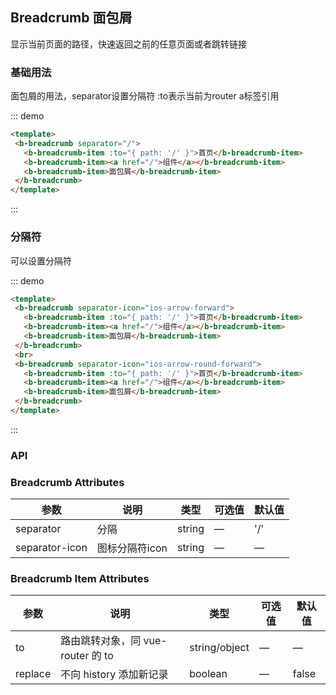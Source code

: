 ## Breadcrumb 面包屑

<template>
    <div style="position: absolute;top:20px;right:40px;width:200px;">
      <b-anchor>
        <b-anchor-link href="#ji-chu-yong-fa" title="基础用法"></b-anchor-link>
        <b-anchor-link href="#fen-ge-fu" title="分隔符"></b-anchor-link>
        <b-anchor-link href="#api" title="API">
            <b-anchor-link href="#breadcrumb-attributes" title="Breadcrumb Attributes"></b-anchor-link>
            <b-anchor-link href="#breadcrumb-item-attributes" title="Breadcrumb Item Attributes"></b-anchor-link>
        </b-anchor-link>
      </b-anchor>
    </div>
</template>

显示当前页面的路径，快速返回之前的任意页面或者跳转链接

### 基础用法

面包屑的用法，separator设置分隔符 :to表示当前为router a标签引用

::: demo
```html
<template>
 <b-breadcrumb separator="/">
   <b-breadcrumb-item :to="{ path: '/' }">首页</b-breadcrumb-item>
   <b-breadcrumb-item><a href="/">组件</a></b-breadcrumb-item>
   <b-breadcrumb-item>面包屑</b-breadcrumb-item>
 </b-breadcrumb>
</template>
```
:::

### 分隔符

可以设置分隔符

::: demo
```html
<template>
 <b-breadcrumb separator-icon="ios-arrow-forward">
   <b-breadcrumb-item :to="{ path: '/' }">首页</b-breadcrumb-item>
   <b-breadcrumb-item><a href="/">组件</a></b-breadcrumb-item>
   <b-breadcrumb-item>面包屑</b-breadcrumb-item>
 </b-breadcrumb>
 <br>
 <b-breadcrumb separator-icon="ios-arrow-round-forward">
   <b-breadcrumb-item :to="{ path: '/' }">首页</b-breadcrumb-item>
   <b-breadcrumb-item><a href="/">组件</a></b-breadcrumb-item>
   <b-breadcrumb-item>面包屑</b-breadcrumb-item>
 </b-breadcrumb>
</template>
```
:::

### API

### Breadcrumb Attributes

| 参数      | 说明    | 类型      | 可选值       | 默认值   |
|---------- |-------- |---------- |-------------  |-------- |
| separator     | 分隔   | string  |  —   |   '/'   |
| separator-icon| 图标分隔符icon  | string  |  —   |   —    |

### Breadcrumb Item Attributes

| 参数      | 说明    | 类型      | 可选值       | 默认值   |
|---------- |-------- |---------- |-------------  |-------- |
| to     | 路由跳转对象，同 vue-router 的 to   | string/object  |  —   |   —    |
| replace| 不向 history 添加新记录 | boolean  |  —   |   false  |
